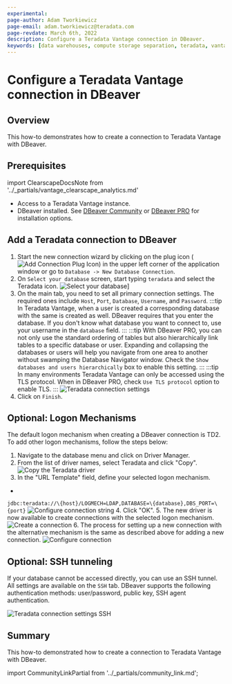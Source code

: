 ```yaml
---
experimental:
page-author: Adam Tworkiewicz
page-email: adam.tworkiewicz@teradata.com
page-revdate: March 6th, 2022
description: Configure a Teradata Vantage connection in DBeaver.
keywords: [data warehouses, compute storage separation, teradata, vantage, cloud data platform, object storage, business intelligence, enterprise analytics, dbeaver, dbeaver prod, sql ide]
---
```


# Configure a Teradata Vantage connection in DBeaver

## Overview

This how-to demonstrates how to create a connection to Teradata Vantage with DBeaver.

## Prerequisites

import ClearscapeDocsNote from '../_partials/vantage_clearscape_analytics.md'

* Access to a Teradata Vantage instance.
  <ClearscapeDocsNote />
* DBeaver installed. See [DBeaver Community](https://dbeaver.io/download) or [DBeaver PRO](https://dbeaver.com/download) for installation options.

## Add a Teradata connection to DBeaver

1. Start the new connection wizard by clicking on the plug icon (![Add Connection Plug Icon](./images/configure-a-teradata-connection-in-dbeaver/plug-icon.png)) in the upper left corner of the application window or go to `Database -> New Database Connection`.
2. On `Select your database` screen, start typing `teradata` and select the Teradata icon.
![Select your database](./images/configure-a-teradata-connection-in-dbeaver/select-your-database-windows.png)]
3. On the main tab, you need to set all primary connection settings. The required ones include `Host`, `Port`, `Database`, `Username`, and `Password`.
:::tip
In Teradata Vantage, when a user is created a corresponding database with the same is created as well. DBeaver requires that you enter the database. If you don't know what database you want to connect to, use your username in the `database` field.
:::
:::tip
With DBeaver PRO, you can not only use the standard ordering of tables but also hierarchically link tables to a specific database or user. Expanding and collapsing the databases or users will help you navigate from one area to another without swamping the Database Navigator window. Check the `Show databases and users hierarchically` box to enable this setting.
:::
:::tip
In many environments Teradata Vantage can only be accessed using the TLS protocol. When in DBeaver PRO, check `Use TLS protocol` option to enable TLS.
:::
![Teradata connection settings](./images/configure-a-teradata-connection-in-dbeaver/teradata-connection-settings-windows.png)
4. Click on `Finish`.

## Optional: Logon Mechanisms

The default logon mechanism when creating a DBeaver connection is TD2. To add other logon mechanisms, follow the steps below:

1. Navigate to the database menu and click on Driver Manager.
2. From the list of driver names, select Teradata and click "Copy".
![Copy the Teradata driver](./images/configure-a-teradata-connection-in-dbeaver/copy-driver.png)
3. In the "URL Template" field, define your selected logon mechanism.
+
`jdbc:teradata://\{host}/LOGMECH=LDAP,DATABASE=\{database},DBS_PORT=\{port}`
![Configure connection string](./images/configure-a-teradata-connection-in-dbeaver/configure-driver-string.png)
4. Click "OK".
5. The new driver is now available to create connections with the selected logon mechanism.
![Create a connection](./images/configure-a-teradata-connection-in-dbeaver/create-connection.png)
6. The process for setting up a new connection with the alternative mechanism is the same as described above for adding a new connection.
![Configure connection](./images/configure-a-teradata-connection-in-dbeaver/teradata-connection-settings-windows-ldap.png)

## Optional: SSH tunneling

If your database cannot be accessed directly, you can use an SSH tunnel. All settings are available on the `SSH` tab. DBeaver supports the following authentication methods: user/password, public key, SSH agent authentication.

![Teradata connection settings SSH](./images/configure-a-teradata-connection-in-dbeaver/teradata-connection-settings-ssh-windows.png)

## Summary

This how-to demonstrated how to create a connection to Teradata Vantage with DBeaver.

import CommunityLinkPartial from '../_partials/community_link.md';

<CommunityLinkPartial />
